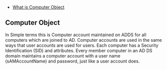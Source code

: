 - [What is Computer Object](#what)



## Computer Object
In Simple terms this is Computer account maintained on ADDS for all computers which are joined to AD. Computer accounts are used in the same ways that user accounts are used for users. Each computer has a Security Identification (SID) and attributes. Every member computer in an AD DS domain maintains a computer account with a user name (sAMAccountName) and password, just like a user account does.
